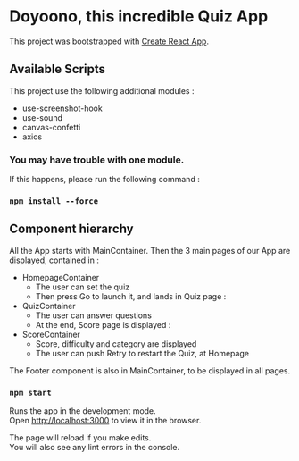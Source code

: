 # Doyoono, this incredible Quiz App

This project was bootstrapped with [Create React App](https://github.com/facebook/create-react-app).

## Available Scripts

This project use the following additional modules :
* use-screenshot-hook
* use-sound
* canvas-confetti
* axios

### You may have trouble with one module.
If this happens, please run the following command :
### `npm install --force`

## Component hierarchy
All the App starts with MainContainer.
Then the 3 main pages of our App are displayed, contained in :
* HomepageContainer
  * The user can set the quiz
  * Then press Go to launch it, and lands in Quiz page :
* QuizContainer
  * The user can answer questions
  * At the end, Score page is displayed :
* ScoreContainer
  * Score, difficulty and category are displayed
  * The user can push Retry to restart the Quiz, at Homepage

The Footer component is also in MainContainer, to be displayed in all pages.

### `npm start`

Runs the app in the development mode.\
Open [http://localhost:3000](http://localhost:3000) to view it in the browser.

The page will reload if you make edits.\
You will also see any lint errors in the console.

